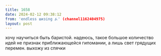 ```yaml
---
title: 1658
date: 2024-02-12 09:38:12
from: 'endless шизing ⍼' (channel1162404975)
layout: post
---
```


хочу научиться быть баристой. надеюсь, такое большое количество идей не признак приближающейся гипомании, а лишь свет грядущих перемен. выхожу из спячки
